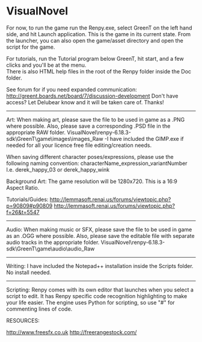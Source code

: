 # VisualNovel
For now, to run the game run the Renpy.exe, select GreenT on the left hand side, and hit Launch application.
This is the game in its current state.
From the launcher, you can also open the game/asset directory and open the script for the game.

For tutorials, run the Tutorial program below GreenT, hit start, and a few clicks and you'll be at the menu.  
There is also HTML help files in the root of the Renpy folder inside the Doc folder.

See forum for if you need expanded communication:  http://greent.boards.net/board/7/discussion-development
Don't have access?  Let Delubear know and it will be taken care of.  Thanks!

-----------------------------------------------------

Art:  When making art, please save the file to be used in game as a .PNG where possible.  Also, please save a corresponding .PSD file in the appropriate RAW folder.  VisualNovel\renpy-6.18.3-sdk\GreenT\game\images\images_Raw
-I have included the GIMP.exe if needed for all your licence free file editing/creation needs.

When saving different character poses/expressions, please use the following naming convention:  characterName_expression_variantNumber  I.e. derek_happy_03 or derek_happy_wink

Background Art:  The game resolution will be 1280x720.  This is a 16:9 Aspect Ratio.  

Tutorials/Guides: http://lemmasoft.renai.us/forums/viewtopic.php?p=90809#p90809
                  http://lemmasoft.renai.us/forums/viewtopic.php?f=26&t=5547

-----------------------------------------------------

Audio: When making music or SFX, please save the file to be used in game as an .OGG where possible.  Also, please save the editable file with separate audio tracks in the appropriate folder.   VisualNovel\renpy-6.18.3-sdk\GreenT\game\audio\audio_Raw

-----------------------------------------------------

Writing: I have included the Notepad++ installation inside the Scripts folder.  No install needed.  

-----------------------------------------------------

Scripting:  Renpy comes with its own editor that launches when you select a script to edit.  It has Renpy specific code recognition highlighting to make your life easier.  The engine uses Python for scripting, so use "#" for commenting lines of code.



RESOURCES:

http://www.freesfx.co.uk
http://freerangestock.com/